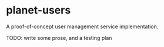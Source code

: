 planet-users
============

A proof-of-concept user management service implementation.

TODO: write some prose, and a testing plan

